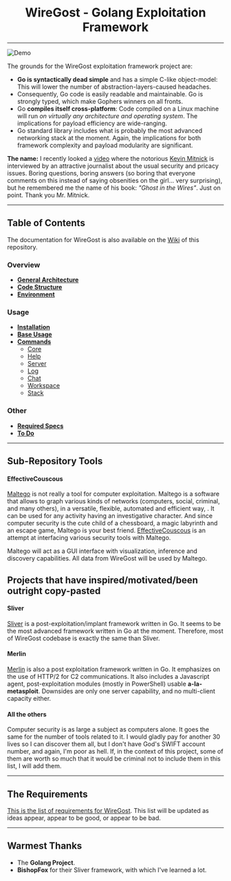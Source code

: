 
#                      <center>WireGost - Golang Exploitation Framework</center> 
______

![Demo](./docs/.pics/console-greeting.png)


The grounds for the WireGost exploitation framework project are:
* **Go is syntactically dead simple** and has a simple C-like object-model: This will lower the number of abstraction-layers-caused headaches.
* Consequently, Go code is easily readable and maintainable. Go is strongly typed, which make Gophers winners on all fronts.
* Go **compiles itself cross-platform**: Code compiled on a Linux machine will run _on virtually any architecture and operating system_.
  The implications for payload efficiency are wide-ranging.
* Go standard library includes what is probably the most advanced networking stack at the moment. Again, the implications for both framework
  complexity and payload modularity are significant.

**The name:** I recently looked a [video](https://www.youtube.com/watch?v=T8aXx3K_lKY) where the notorious 
[Kevin Mitnick](https://en.wikipedia.org/wiki/Kevin_Mitnick) is interviewed by an attractive journalist about the usual security 
and pricacy issues. Boring questions, boring answers (so boring that everyone comments on this instead of saying obsenities on 
the girl... very surprising), but he remembered me the name of his book: _"Ghost in the Wires"_. Just on point. Thank you Mr. Mitnick.

______
## Table of Contents 

The documentation for WireGost is also available on the [Wiki](https://github.com/maxlandon/wiregost/wiki) of this repository.

### Overview
* [**General Architecture**](https://github.com/maxlandon/wiregost/wiki/General-Architecture)
* [**Code Structure**](https://github.com/maxlandon/wiregost/wiki/Code-Structure)
* [**Environment**](https://github.com/maxlandon/wiregost/wiki/Personal-Environment)


### Usage
* [**Installation**](https://github.com/maxlandon/wiregost/wiki/Installation)
* [**Base Usage**](https://github.com/maxlandon/wiregost/wiki/Base-Usage)
* [**Commands**](https://github.com/maxlandon/wiregost/wiki/Commands)
    * [Core](https://github.com/maxlandon/wiregost/wiki/Core-Commands)
    * [Help](https://github.com/maxlandon/wiregost/wiki/Help-Commands)
    * [Server](https://github.com/maxlandon/wiregost/wiki/Server-Commands)
    * [Log](https://github.com/maxlandon/wiregost/wiki/Log-Commands)
    * [Chat](https://github.com/maxlandon/wiregost/wiki/Chat-Commands)
    * [Workspace](https://github.com/maxlandon/wiregost/wiki/Workspace-Commands)
    * [Stack](https://github.com/maxlandon/wiregost/wiki/Stack-Commands)


### Other 
* [**Required Specs**](https://github.com/maxlandon/wiregost/wiki/Required-Specs)
* [**To Do**](https://github.com/maxlandon/wiregost/wiki/To-Do)

______
## Sub-Repository Tools

#### EffectiveCouscous
[Maltego](https://www.paterva.com/web7/buy/maltego-clients/maltego-ce.php) is not really a tool for computer exploitation. 
Maltego is a software that allows to graph various kinds of networks (computers, social, criminal, and many others), in a
versatile, flexible, automated and efficient way, . It can be used for any activity having an investigative character. 
And since computer security is the cute child of a chessboard, a magic labyrinth and an escape game, Maltego is your best friend.
[EffectiveCouscous](https://github.com/maxlandon/EffectiveCouscous) is an attempt at interfacing various security tools with Maltego.

Maltego will act as a GUI interface with visualization, inference and discovery capabilities. All data from WireGost will be used
by Maltego.


## Projects that have inspired/motivated/been outright copy-pasted

#### Sliver
[Sliver](https://github.com/BishopFox/sliver) is a post-exploitation/implant framework written in Go. It seems to be the most advanced 
framework written in Go at the moment. Therefore, most of WireGost codebase is exactly the same than Sliver.

#### Merlin
[Merlin](https://github.com/Ne0nd0g/merlin) is also a post exploitation framework written in Go. It emphasizes on the use of HTTP/2 for C2
communications. It also includes a Javascript agent, post-exploitation modules (mostly in PowerShell) usable **a-la-metasploit**. Downsides are
only one server capability, and no multi-client capacity either.

#### All the others

Computer security is as large a subject as computers alone. It goes the same for the number of tools related to it.
I would gladly pay for another 30 lives so I can discover them all, but I don't have God's SWIFT account number, and again, I'm
poor as hell. If, in the context of this project, some of them are worth so much that it would be criminal not to include 
them in this list, I will add them.

______

## The Requirements

[This is the list of requirements for WireGost](https://github.com/maxlandon/wiregost/wiki/Requirements). 
This list will be updated as ideas appear, appear to be good, or appear to be bad.

______

## Warmest Thanks
* The **Golang Project**.
* **BishopFox** for their Sliver framework, with which I've learned a lot.
